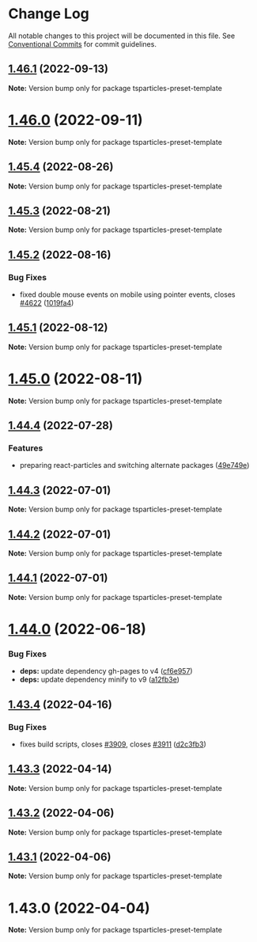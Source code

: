 # Change Log

All notable changes to this project will be documented in this file.
See [Conventional Commits](https://conventionalcommits.org) for commit guidelines.

## [1.46.1](https://github.com/tsparticles/preset-template/compare/tsparticles-preset-template@1.46.0...tsparticles-preset-template@1.46.1) (2022-09-13)

**Note:** Version bump only for package tsparticles-preset-template





# [1.46.0](https://github.com/tsparticles/preset-template/compare/tsparticles-preset-template@1.45.4...tsparticles-preset-template@1.46.0) (2022-09-11)

**Note:** Version bump only for package tsparticles-preset-template





## [1.45.4](https://github.com/tsparticles/preset-template/compare/tsparticles-preset-template@1.45.2...tsparticles-preset-template@1.45.4) (2022-08-26)

**Note:** Version bump only for package tsparticles-preset-template





## [1.45.3](https://github.com/tsparticles/preset-template/compare/tsparticles-preset-template@1.45.2...tsparticles-preset-template@1.45.3) (2022-08-21)

**Note:** Version bump only for package tsparticles-preset-template





## [1.45.2](https://github.com/tsparticles/preset-template/compare/tsparticles-preset-template@1.45.1...tsparticles-preset-template@1.45.2) (2022-08-16)


### Bug Fixes

* fixed double mouse events on mobile using pointer events, closes [#4622](https://github.com/tsparticles/preset-template/issues/4622) ([1019fa4](https://github.com/tsparticles/preset-template/commit/1019fa431f8a43cbd45d6adeb5adf94433e6e04b))





## [1.45.1](https://github.com/tsparticles/preset-template/compare/tsparticles-preset-template@1.45.0...tsparticles-preset-template@1.45.1) (2022-08-12)

**Note:** Version bump only for package tsparticles-preset-template





# [1.45.0](https://github.com/tsparticles/preset-template/compare/tsparticles-preset-template@1.44.4...tsparticles-preset-template@1.45.0) (2022-08-11)

**Note:** Version bump only for package tsparticles-preset-template





## [1.44.4](https://github.com/tsparticles/preset-template/compare/tsparticles-preset-template@1.44.3...tsparticles-preset-template@1.44.4) (2022-07-28)


### Features

* preparing react-particles and switching alternate packages ([49e749e](https://github.com/tsparticles/preset-template/commit/49e749e90e076f0cb22eefe0f3399102f5b9fb35))





## [1.44.3](https://github.com/tsparticles/preset-template/compare/tsparticles-preset-template@1.44.2...tsparticles-preset-template@1.44.3) (2022-07-01)

**Note:** Version bump only for package tsparticles-preset-template





## [1.44.2](https://github.com/tsparticles/preset-template/compare/tsparticles-preset-template@1.44.1...tsparticles-preset-template@1.44.2) (2022-07-01)

**Note:** Version bump only for package tsparticles-preset-template





## [1.44.1](https://github.com/tsparticles/preset-template/compare/tsparticles-preset-template@1.44.0...tsparticles-preset-template@1.44.1) (2022-07-01)

**Note:** Version bump only for package tsparticles-preset-template





# [1.44.0](https://github.com/tsparticles/preset-template/compare/tsparticles-preset-template@1.43.4...tsparticles-preset-template@1.44.0) (2022-06-18)


### Bug Fixes

* **deps:** update dependency gh-pages to v4 ([cf6e957](https://github.com/tsparticles/preset-template/commit/cf6e9577132afcec26410f7321fcf5ffcfb05930))
* **deps:** update dependency minify to v9 ([a12fb3e](https://github.com/tsparticles/preset-template/commit/a12fb3e6f2a94677b4be32ebc69a17b085d2f3d2))





## [1.43.4](https://github.com/tsparticles/preset-template/compare/tsparticles-preset-template@1.43.3...tsparticles-preset-template@1.43.4) (2022-04-16)


### Bug Fixes

* fixes build scripts, closes [#3909](https://github.com/tsparticles/preset-template/issues/3909), closes [#3911](https://github.com/tsparticles/preset-template/issues/3911) ([d2c3fb3](https://github.com/tsparticles/preset-template/commit/d2c3fb33ff9c9d529f2609f89c63cb6e1e61ecda))





## [1.43.3](https://github.com/tsparticles/preset-template/compare/tsparticles-preset-template@1.43.2...tsparticles-preset-template@1.43.3) (2022-04-14)

**Note:** Version bump only for package tsparticles-preset-template





## [1.43.2](https://github.com/tsparticles/preset-template/compare/tsparticles-preset-template@1.43.1...tsparticles-preset-template@1.43.2) (2022-04-06)

**Note:** Version bump only for package tsparticles-preset-template





## [1.43.1](https://github.com/tsparticles/preset-template/compare/tsparticles-preset-template@1.43.0...tsparticles-preset-template@1.43.1) (2022-04-06)

**Note:** Version bump only for package tsparticles-preset-template





# 1.43.0 (2022-04-04)

**Note:** Version bump only for package tsparticles-preset-template
